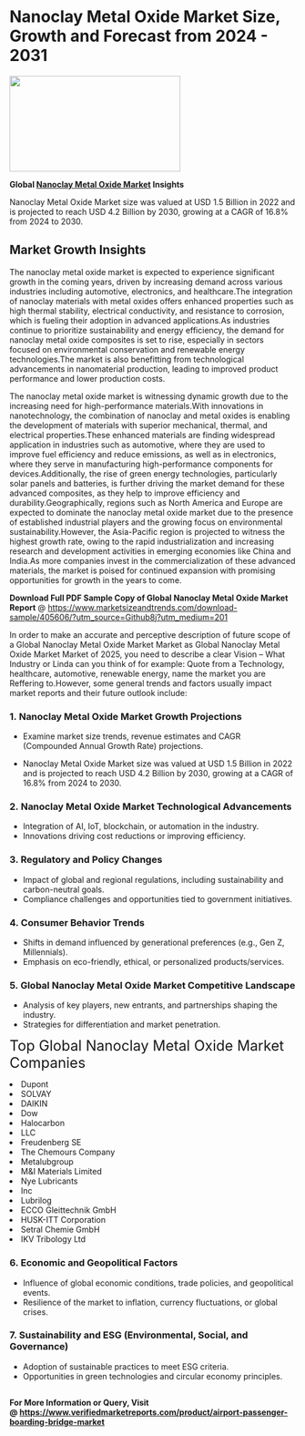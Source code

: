 <H1>Nanoclay Metal Oxide Market Size, Growth and Forecast from 2024 - 2031</H1><img class="aligncenter size-medium wp-image-584254" src="https://thirdeyenews.in/wp-content/uploads/2024/09/Global-Market-Research-300x168.jpeg" alt="" width="300" height="168" /><p><strong>Global&nbsp;<a href="https://www.marketsizeandtrends.com/download-sample/405606/?utm_source=Github8j?utm_medium=201">Nanoclay Metal Oxide Market</a> Insights</strong></p><p>Nanoclay Metal Oxide Market size was valued at USD 1.5 Billion in 2022 and is projected to reach USD 4.2 Billion by 2030, growing at a CAGR of 16.8% from 2024 to 2030.</p><p><h2>Market Growth Insights</h2> <p>The nanoclay metal oxide market is expected to experience significant growth in the coming years, driven by increasing demand across various industries including automotive, electronics, and healthcare.The integration of nanoclay materials with metal oxides offers enhanced properties such as high thermal stability, electrical conductivity, and resistance to corrosion, which is fueling their adoption in advanced applications.As industries continue to prioritize sustainability and energy efficiency, the demand for nanoclay metal oxide composites is set to rise, especially in sectors focused on environmental conservation and renewable energy technologies.The market is also benefitting from technological advancements in nanomaterial production, leading to improved product performance and lower production costs.</p> <p>The nanoclay metal oxide market is witnessing dynamic growth due to the increasing need for high-performance materials.With innovations in nanotechnology, the combination of nanoclay and metal oxides is enabling the development of materials with superior mechanical, thermal, and electrical properties.These enhanced materials are finding widespread application in industries such as automotive, where they are used to improve fuel efficiency and reduce emissions, as well as in electronics, where they serve in manufacturing high-performance components for devices.Additionally, the rise of green energy technologies, particularly solar panels and batteries, is further driving the market demand for these advanced composites, as they help to improve efficiency and durability.Geographically, regions such as North America and Europe are expected to dominate the nanoclay metal oxide market due to the presence of established industrial players and the growing focus on environmental sustainability.However, the Asia-Pacific region is projected to witness the highest growth rate, owing to the rapid industrialization and increasing research and development activities in emerging economies like China and India.As more companies invest in the commercialization of these advanced materials, the market is poised for continued expansion with promising opportunities for growth in the years to come.</p> <p><span class=""><strong>Download Full PDF Sample Copy of Global Nanoclay Metal Oxide Market Report</strong> @ <a href="https://www.marketsizeandtrends.com/download-sample/405606/?utm_source=Github8j?utm_medium=201" target="_blank">https://www.marketsizeandtrends.com/download-sample/405606/?utm_source=Github8j?utm_medium=201</a></span></p><p>In order to make an accurate and perceptive description of future scope of a Global&nbsp;Nanoclay Metal Oxide Market Market as Global&nbsp;Nanoclay Metal Oxide Market Market of 2025, you need to describe a clear Vision &ndash; What Industry or Linda can you think of for example: Quote from a Technology, healthcare, automotive, renewable energy, name the market you are Reffering to.However, some general trends and factors usually impact market reports and their future outlook include:</p><h3>1.&nbsp;<strong>Nanoclay Metal Oxide Market Growth Projections</strong></h3><ul><li>Examine market size trends, revenue estimates and CAGR (Compounded Annual Growth Rate) projections.</li><li><p>Nanoclay Metal Oxide Market size was valued at USD 1.5 Billion in 2022 and is projected to reach USD 4.2 Billion by 2030, growing at a CAGR of 16.8% from 2024 to 2030.</p></li></ul><h3>2.&nbsp;<strong>Nanoclay Metal Oxide Market Technological Advancements</strong></h3><ul><li>Integration of AI, IoT, blockchain, or automation in the industry.</li><li>Innovations driving cost reductions or improving efficiency.</li></ul><h3>3.&nbsp;<strong>Regulatory and Policy Changes</strong></h3><ul><li>Impact of global and regional regulations, including sustainability and carbon-neutral goals.</li><li>Compliance challenges and opportunities tied to government initiatives.</li></ul><h3>4.&nbsp;<strong>Consumer Behavior Trends</strong></h3><ul><li>Shifts in demand influenced by generational preferences (e.g., Gen Z, Millennials).</li><li>Emphasis on eco-friendly, ethical, or personalized products/services.</li></ul><h3>5.&nbsp;<strong>Global Nanoclay Metal Oxide Market Competitive Landscape</strong></h3><ul><li>Analysis of key players, new entrants, and partnerships shaping the industry.</li><li>Strategies for differentiation and market penetration.</li></ul><p data-pm-slice="1 1 []"><span style="color: inherit; font-family: inherit; font-size: 25px;">Top Global Nanoclay Metal Oxide Market Companies</span></p><div class="" data-test-id=""><p><li>Dupont</li><li> SOLVAY</li><li> DAIKIN</li><li> Dow</li><li> Halocarbon</li><li> LLC</li><li> Freudenberg SE</li><li> The Chemours Company</li><li> Metalubgroup</li><li> M&I Materials Limited</li><li> Nye Lubricants</li><li> Inc</li><li> Lubrilog</li><li> ECCO Gleittechnik GmbH</li><li> HUSK-ITT Corporation</li><li> Setral Chemie GmbH</li><li> IKV Tribology Ltd</li></p></div><h3>6.&nbsp;<strong>Economic and Geopolitical Factors</strong></h3><ul><li>Influence of global economic conditions, trade policies, and geopolitical events.</li><li>Resilience of the market to inflation, currency fluctuations, or global crises.</li></ul><h3>7.&nbsp;<strong>Sustainability and ESG (Environmental, Social, and Governance)</strong></h3><ul><li>Adoption of sustainable practices to meet ESG criteria.</li><li>Opportunities in green technologies and circular economy principles.</li></ul><h2><strong style="font-size: 14px;">For More Information or Query, Visit @&nbsp;</strong><a style="background-color: #ffffff; font-size: 14px;" href="https://www.marketsizeandtrends.com/report/nanoclay-metal-oxide-market/" target="_blank">https://www.verifiedmarketreports.com/product/airport-passenger-boarding-bridge-market</a></h2>